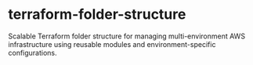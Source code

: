 # terraform-folder-structure
Scalable Terraform folder structure for managing multi-environment AWS infrastructure using reusable modules and environment-specific configurations.
